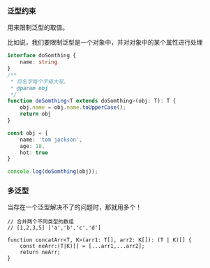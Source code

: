 ### 泛型约束

用来限制泛型的取值。

比如说，我们要限制泛型是一个对象中，并对对象中的某个属性进行处理

```ts
interface doSomthing {
    name: string
}
/**
 * 将名字每个字母大写。
 * @param obj 
 */
function doSomthing<T extends doSomthing>(obj: T): T {
    obj.name = obj.name.toUpperCase();
    return obj
}

const obj = {
    name: 'tom jackson',
    age: 18,
    hot: true
}

console.log(doSomthing(obj));
```

### 多泛型

当存在一个泛型解决不了的问题时，那就用多个！

```
// 合并两个不同类型的数组
// [1,2,3,5] ['a','b','c','d']

function concatArr<T, K>(arr1: T[], arr2: K[]): (T | K)[] {
    const neArr:(T|K)[] = [...arr1,...arr2];
    return neArr;
}
```

